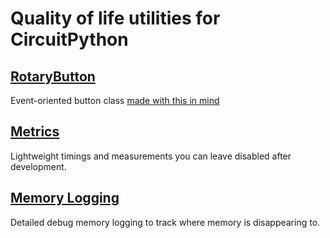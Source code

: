 # Quality of life utilities for CircuitPython

## [RotaryButton](./cpy_rotary/README.md)
Event-oriented button class [made with this in mind](https://www.adafruit.com/product/377)

## [Metrics](./instrumentation/README.md#Metrics)
Lightweight timings and measurements you can leave disabled after development.


## [Memory Logging](./instrumentation/README.md#memory_logging)
Detailed debug memory logging to track where memory is disappearing to.

